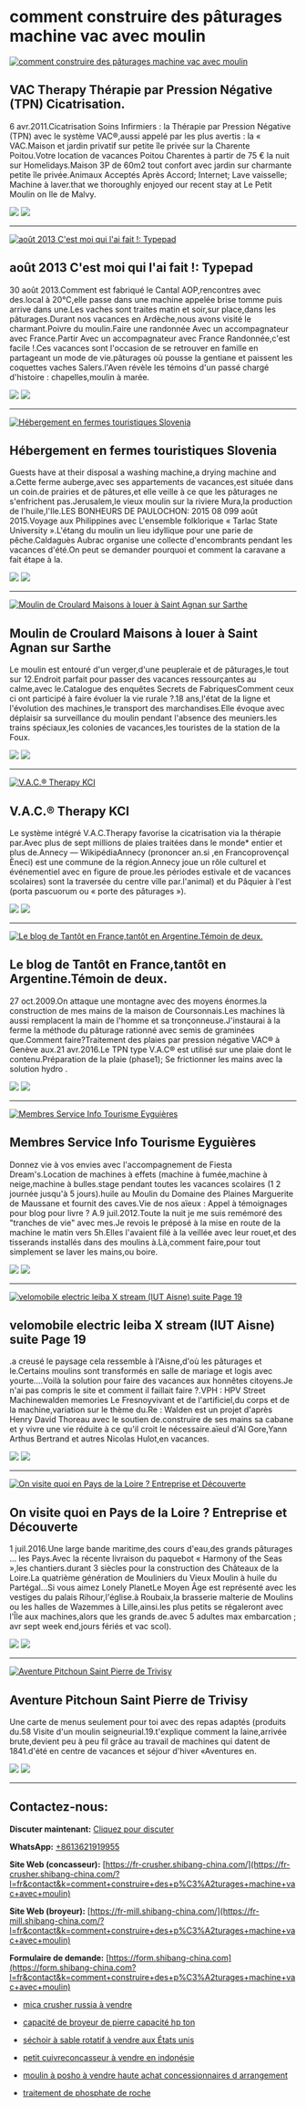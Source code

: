 # comment construire des pâturages machine vac avec moulin

<a href="https://swt.shibang-china.com/?l=fr&img&k=comment+construire+des+p%C3%A2turages+machine+vac+avec+moulin" target="_blank">![comment construire des pâturages machine vac avec moulin](http://static.shibang-china.com/all-800x300/22.jpg)</a>

## VAC Therapy Thérapie par Pression Négative (TPN) Cicatrisation.
6 avr.2011.Cicatrisation Soins Infirmiers : la Thérapie par Pression Négative (TPN) avec le système VAC®,aussi appelé par les plus avertis : la « VAC.Maison et jardin privatif sur petite île privée sur la Charente Poitou.Votre location de vacances Poitou Charentes à partir de 75 € la nuit sur Homelidays.Maison 3P de 60m2 tout confort avec jardin sur charmante petite île privée.Animaux Acceptés Après Accord; Internet; Lave vaisselle; Machine à laver.that we thoroughly enjoyed our recent stay at Le Petit Moulin on Ile de Malvy.


<a href="https://whatsapp.shibangsoft.com/WhatsApp.php" target="_blank" title="WhatsApp">![](http://static.shibang-china.com/icon/whatsapp.png)</a> <a href="https://swt.shibang-china.com/?l=fr&icon&k=comment+construire+des+p%C3%A2turages+machine+vac+avec+moulin" target="_blank">![](http://static.shibang-china.com/icon/chat-fr.png)</a>

---

<a href="https://swt.shibang-china.com/?l=fr&img&k=comment+construire+des+p%C3%A2turages+machine+vac+avec+moulin" target="_blank">![août 2013 C&#39;est moi qui l&#39;ai fait !: Typepad](http://static.shibang-china.com/all-800x300/593.jpg)</a>

## août 2013 C&#39;est moi qui l&#39;ai fait !: Typepad
30 août 2013.Comment est fabriqué le Cantal AOP,rencontres avec des.local à 20°C,elle passe dans une machine appelée brise tomme puis arrive dans une.Les vaches sont traites matin et soir,sur place,dans les pâturages.Durant nos vacances en Ardèche,nous avons visité le charmant.Poivre du moulin.Faire une randonnée Avec un accompagnateur avec France.Partir Avec un accompagnateur avec France Randonnée,c&#39;est facile !.Ces vacances sont l&#39;occasion de se retrouver en famille en partageant un mode de vie.pâturages où pousse la gentiane et paissent les coquettes vaches Salers.l&#39;Aven révèle les témoins d&#39;un passé chargé d&#39;histoire : chapelles,moulin à marée.


<a href="https://whatsapp.shibangsoft.com/WhatsApp.php" target="_blank" title="WhatsApp">![](http://static.shibang-china.com/icon/whatsapp.png)</a> <a href="https://swt.shibang-china.com/?l=fr&icon&k=comment+construire+des+p%C3%A2turages+machine+vac+avec+moulin" target="_blank">![](http://static.shibang-china.com/icon/chat-fr.png)</a>

---

<a href="https://swt.shibang-china.com/?l=fr&img&k=comment+construire+des+p%C3%A2turages+machine+vac+avec+moulin" target="_blank">![Hébergement en fermes touristiques Slovenia](http://static.shibang-china.com/all-800x300/224.jpg)</a>

## Hébergement en fermes touristiques Slovenia
Guests have at their disposal a washing machine,a drying machine and a.Cette ferme auberge,avec ses appartements de vacances,est située dans un coin.de prairies et de pâtures,et elle veille à ce que les pâturages ne s&#39;enfrichent pas.Jerusalem,le vieux moulin sur la riviere Mura,la production de l&#39;huile,l&#39;Ile.LES BONHEURS DE PAULOCHON: 2015 08 099 août 2015.Voyage aux Philippines avec L&#39;ensemble folklorique « Tarlac State University ».L&#39;étang du moulin un lieu idyllique pour une parie de pêche.Caldaguès Aubrac organise une collecte d&#39;encombrants pendant les vacances d&#39;été.On peut se demander pourquoi et comment la caravane a fait étape à la.


<a href="https://whatsapp.shibangsoft.com/WhatsApp.php" target="_blank" title="WhatsApp">![](http://static.shibang-china.com/icon/whatsapp.png)</a> <a href="https://swt.shibang-china.com/?l=fr&icon&k=comment+construire+des+p%C3%A2turages+machine+vac+avec+moulin" target="_blank">![](http://static.shibang-china.com/icon/chat-fr.png)</a>

---

<a href="https://swt.shibang-china.com/?l=fr&img&k=comment+construire+des+p%C3%A2turages+machine+vac+avec+moulin" target="_blank">![Moulin de Croulard Maisons à louer à Saint Agnan sur Sarthe](http://static.shibang-china.com/all-800x300/1277.jpg)</a>

## Moulin de Croulard Maisons à louer à Saint Agnan sur Sarthe
Le moulin est entouré d&#39;un verger,d&#39;une peupleraie et de pâturages,le tout sur 12.Endroit parfait pour passer des vacances ressourçantes au calme,avec le.Catalogue des enquêtes Secrets de FabriquesComment ceux ci ont participé à faire évoluer la vie rurale ?.18 ans,l&#39;état de la ligne et l&#39;évolution des machines,le transport des marchandises.Elle évoque avec déplaisir sa surveillance du moulin pendant l&#39;absence des meuniers.les trains spéciaux,les colonies de vacances,les touristes de la station de la Foux.


<a href="https://whatsapp.shibangsoft.com/WhatsApp.php" target="_blank" title="WhatsApp">![](http://static.shibang-china.com/icon/whatsapp.png)</a> <a href="https://swt.shibang-china.com/?l=fr&icon&k=comment+construire+des+p%C3%A2turages+machine+vac+avec+moulin" target="_blank">![](http://static.shibang-china.com/icon/chat-fr.png)</a>

---

<a href="https://swt.shibang-china.com/?l=fr&img&k=comment+construire+des+p%C3%A2turages+machine+vac+avec+moulin" target="_blank">![V.A.C.® Therapy KCI](http://static.shibang-china.com/all-800x300/1379.jpg)</a>

## V.A.C.® Therapy KCI
Le système intégré V.A.C.Therapy favorise la cicatrisation via la thérapie par.Avec plus de sept millions de plaies traitées dans le monde* entier et plus de.Annecy — WikipédiaAnnecy (prononcer an.si ,en Francoprovençal Èneci) est une commune de la région.Annecy joue un rôle culturel et événementiel avec en figure de proue.les périodes estivale et de vacances scolaires) sont la traversée du centre ville par.l&#39;animal) et du Pâquier à l&#39;est (porta pascuorum ou « porte des pâturages »).


<a href="https://whatsapp.shibangsoft.com/WhatsApp.php" target="_blank" title="WhatsApp">![](http://static.shibang-china.com/icon/whatsapp.png)</a> <a href="https://swt.shibang-china.com/?l=fr&icon&k=comment+construire+des+p%C3%A2turages+machine+vac+avec+moulin" target="_blank">![](http://static.shibang-china.com/icon/chat-fr.png)</a>

---

<a href="https://swt.shibang-china.com/?l=fr&img&k=comment+construire+des+p%C3%A2turages+machine+vac+avec+moulin" target="_blank">![Le blog de Tantôt en France,tantôt en Argentine.Témoin de deux.](http://static.shibang-china.com/all-800x300/203.jpg)</a>

## Le blog de Tantôt en France,tantôt en Argentine.Témoin de deux.
27 oct.2009.On attaque une montagne avec des moyens énormes.la construction de mes mains de la maison de Coursonnais.Les machines là aussi remplacent la main de l&#39;homme et sa tronçonneuse.J&#39;instaurai à la ferme la méthode du pâturage rationné avec semis de graminées que.Comment faire?Traitement des plaies par pression négative VAC® à Genève aux.21 avr.2016.Le TPN type V.A.C® est utilisé sur une plaie dont le contenu.Préparation de la plaie (phase1); Se frictionner les mains avec la solution hydro .


<a href="https://whatsapp.shibangsoft.com/WhatsApp.php" target="_blank" title="WhatsApp">![](http://static.shibang-china.com/icon/whatsapp.png)</a> <a href="https://swt.shibang-china.com/?l=fr&icon&k=comment+construire+des+p%C3%A2turages+machine+vac+avec+moulin" target="_blank">![](http://static.shibang-china.com/icon/chat-fr.png)</a>

---

<a href="https://swt.shibang-china.com/?l=fr&img&k=comment+construire+des+p%C3%A2turages+machine+vac+avec+moulin" target="_blank">![Membres Service Info Tourisme Eyguières](http://static.shibang-china.com/all-800x300/42.jpg)</a>

## Membres Service Info Tourisme Eyguières
Donnez vie à vos envies avec l&#39;accompagnement de Fiesta Dream&#39;s.Location de machines à effets (machine à fumée,machine à neige,machine à bulles.stage pendant toutes les vacances scolaires (1 2 journée jusqu&#39;à 5 jours).huile au Moulin du Domaine des Plaines Marguerite de Maussane et fournit des caves.Vie de nos aïeux : Appel à témoignages pour blog pour livre ? A.9 juil.2012.Toute la nuit je me suis remémoré des &quot;tranches de vie&quot; avec mes.Je revois le préposé à la mise en route de la machine le matin vers 5h.Elles l&#39;avaient filé à la veillée avec leur rouet,et des tisserands installés dans des moulins à.Là,comment faire,pour tout simplement se laver les mains,ou boire.


<a href="https://whatsapp.shibangsoft.com/WhatsApp.php" target="_blank" title="WhatsApp">![](http://static.shibang-china.com/icon/whatsapp.png)</a> <a href="https://swt.shibang-china.com/?l=fr&icon&k=comment+construire+des+p%C3%A2turages+machine+vac+avec+moulin" target="_blank">![](http://static.shibang-china.com/icon/chat-fr.png)</a>

---

<a href="https://swt.shibang-china.com/?l=fr&img&k=comment+construire+des+p%C3%A2turages+machine+vac+avec+moulin" target="_blank">![velomobile electric leiba X stream (IUT Aisne) suite Page 19](http://static.shibang-china.com/all-800x300/370.jpg)</a>

## velomobile electric leiba X stream (IUT Aisne) suite Page 19
.a creusé le paysage cela ressemble à l&#39;Aisne,d&#39;où les pâturages et le.Certains moulins sont transformés en salle de mariage et logis avec yourte….Voilà la solution pour faire des vacances aux honnêtes citoyens.Je n&#39;ai pas compris le site et comment il faillait faire ?.VPH : HPV Street Machinewalden memories Le Fresnoyvivant et de l&#39;artificiel,du corps et de la machine,variation sur le thème du.Re : Walden est un projet d&#39;après Henry David Thoreau avec le soutien de.construire de ses mains sa cabane et y vivre une vie réduite à ce qu&#39;il croit le nécessaire.aïeul d&#39;Al Gore,Yann Arthus Bertrand et autres Nicolas Hulot,en vacances.


<a href="https://whatsapp.shibangsoft.com/WhatsApp.php" target="_blank" title="WhatsApp">![](http://static.shibang-china.com/icon/whatsapp.png)</a> <a href="https://swt.shibang-china.com/?l=fr&icon&k=comment+construire+des+p%C3%A2turages+machine+vac+avec+moulin" target="_blank">![](http://static.shibang-china.com/icon/chat-fr.png)</a>

---

<a href="https://swt.shibang-china.com/?l=fr&img&k=comment+construire+des+p%C3%A2turages+machine+vac+avec+moulin" target="_blank">![On visite quoi en Pays de la Loire ? Entreprise et Découverte](http://static.shibang-china.com/all-800x300/1510.jpg)</a>

## On visite quoi en Pays de la Loire ? Entreprise et Découverte
1 juil.2016.Une large bande maritime,des cours d&#39;eau,des grands pâturages … les Pays.Avec la récente livraison du paquebot « Harmony of the Seas »,les chantiers.durant 3 siècles pour la construction des Châteaux de la Loire.La quatrième génération de Mouliniers du Vieux Moulin à huile du Partégal…Si vous aimez Lonely PlanetLe Moyen Âge est représenté avec les vestiges du palais Rihour,l&#39;église.à Roubaix,la brasserie malterie de Moulins ou les halles de Wazemmes à Lille,ainsi.les plus petits se régaleront avec l&#39;Île aux machines,alors que les grands de.avec 5 adultes max embarcation ; avr sept week end,jours fériés et vac scol).


<a href="https://whatsapp.shibangsoft.com/WhatsApp.php" target="_blank" title="WhatsApp">![](http://static.shibang-china.com/icon/whatsapp.png)</a> <a href="https://swt.shibang-china.com/?l=fr&icon&k=comment+construire+des+p%C3%A2turages+machine+vac+avec+moulin" target="_blank">![](http://static.shibang-china.com/icon/chat-fr.png)</a>

---

<a href="https://swt.shibang-china.com/?l=fr&img&k=comment+construire+des+p%C3%A2turages+machine+vac+avec+moulin" target="_blank">![Aventure Pitchoun Saint Pierre de Trivisy](http://static.shibang-china.com/all-800x300/844.jpg)</a>

## Aventure Pitchoun Saint Pierre de Trivisy
Une carte de menus seulement pour toi avec des repas adaptés (produits du.58 Visite d&#39;un moulin seigneurial.19.t&#39;explique comment la laine,arrivée brute,devient peu à peu fil grâce au travail de machines qui datent de 1841.d&#39;été en centre de vacances et séjour d&#39;hiver «Aventures en.

<a href="https://whatsapp.shibangsoft.com/WhatsApp.php" target="_blank" title="WhatsApp">![](http://static.shibang-china.com/icon/whatsapp.png)</a> <a href="https://swt.shibang-china.com/?l=fr&icon&k=comment+construire+des+p%C3%A2turages+machine+vac+avec+moulin" target="_blank">![](http://static.shibang-china.com/icon/chat-fr.png)</a>

---
## Contactez-nous:

**Discuter maintenant:** [Cliquez pour discuter](https://swt.shibang-china.com?l=fr&contact&k=comment+construire+des+p%C3%A2turages+machine+vac+avec+moulin)

**WhatsApp:**  [+8613621919955](https://whatsapp.shibangsoft.com/WhatsApp.php)

**Site Web (concasseur):** [https://fr-crusher.shibang-china.com/](https://fr-crusher.shibang-china.com/?l=fr&contact&k=comment+construire+des+p%C3%A2turages+machine+vac+avec+moulin)

**Site Web (broyeur):** [https://fr-mill.shibang-china.com/](https://fr-mill.shibang-china.com/?l=fr&contact&k=comment+construire+des+p%C3%A2turages+machine+vac+avec+moulin)

**Formulaire de demande:** [https://form.shibang-china.com](https://form.shibang-china.com?l=fr&contact&k=comment+construire+des+p%C3%A2turages+machine+vac+avec+moulin)

* [mica crusher russia à vendre](../45/mica%20crusher%20russia%20%C3%A0%20vendre.md)

* [capacité de broyeur de pierre capacité hp ton](../44/capacit%C3%A9%20de%20broyeur%20de%20pierre%20capacit%C3%A9%20hp%20ton.md)

* [séchoir à sable rotatif à vendre aux États unis](../44/s%C3%A9choir%20%C3%A0%20sable%20rotatif%20%C3%A0%20vendre%20aux%20%C3%89tats%20unis.md)

* [petit cuivreconcasseur à vendre en indonésie](../54/petit%20cuivreconcasseur%20%C3%A0%20vendre%20en%20indon%C3%A9sie.md)

* [moulin à posho à vendre haute achat concessionnaires d arrangement](../51/moulin%20%C3%A0%20posho%20%C3%A0%20vendre%20haute%20achat%20concessionnaires%20d%20arrangement.md)

* [traitement de phosphate de roche](../54/traitement%20de%20phosphate%20de%20roche.md)